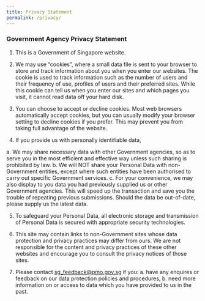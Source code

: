 ```yaml
---
title: Privacy Statement
permalink: /privacy/
---
```


### **Government Agency Privacy Statement**

1. This is a Government of Singapore website.

2. We may use “cookies”, where a small data file is sent to your browser to store and track information about you when you enter our websites. The cookie is used to track information such as the number of users and their frequency of use, profiles of users and their preferred sites. While this cookie can tell us when you enter our sites and which pages you visit, it cannot read data off your hard disk.

3. You can choose to accept or decline cookies. Most web browsers automatically accept cookies, but you can usually modify your browser setting to decline cookies if you prefer. This may prevent you from taking full advantage of the website.

4. If you provide us with personally identifiable data,

a. We may share necessary data with other Government agencies, so as to serve you in the most efficient and effective way unless such   sharing is prohibited by law.
b. We will NOT share your Personal Data with non-Government entities, except where such entities have been authorised to carry out      specific Government services.
c. For your convenience, we may also display to you data you had previously supplied us or other Government agencies. This will speed up the transaction and save you the trouble of repeating previous submissions. Should the data be out-of-date, please supply us the latest data.

5. To safeguard your Personal Data, all electronic storage and transmission of Personal Data is secured with appropriate security technologies.

6. This site may contain links to non-Government sites whose data protection and privacy practices may differ from ours. We are not responsible for the content and privacy practices of these other websites and encourage you to consult the privacy notices of those sites.

7. Please contact sg_feedback@pmo.gov.sg if you:
  a. have any enquires or feedback on our data protection policies and procedures,
  b. need more information on or access to data which you have provided to us in the past.
